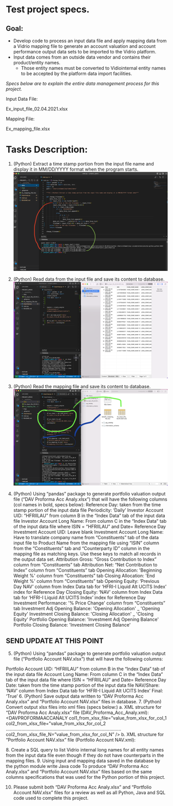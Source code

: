 # Test project specs.

## Goal:

- Develop code to process an input data file and apply mapping data from a Vidrio mapping file to generate an account valuation and account performance output data sets to be imported to the Vidrio platform.
- Input data comes from an outside data vendor and contains their product/entity names.
  - Those entity names must be converted to Vidiointernal entity names to be accepted by the platform data import facilities.

_Specs below are to explain the entire data management process for this project._

Input Data File:

Ex_input_file_02.04.2021.xlsx

Mapping File:

Ex_mapping_file.xlsx

# Tasks Description:

1. (Python) Extract a time stamp portion from the input file name and display it in MM/DD/YYYY format when
   the program starts.
   ![Step1](/imgs/step1.png)
2. (Python) Read data from the input file and save its content to database.
   ![Step2](/imgs/step2.png)
3. (Python) Read the mapping file and save its content to database.
   ![Step3](/imgs/step3.png)

4. (Python) Using “pandas” package to generate portfolio valuation output file
   (“DAV Proforma Acc Analy.xlsx”) that will have the following columns (col names in bold, specs below):
   Reference Day: taken from the time stamp portion of the input data file
   Periodicity: ‘Daily’
   Investor Account UID: “HFRIILAU” from column B in the “Index Data” tab of the input data file
   Investor Account Long Name: From column C in the “Index Data” tab of the input data file where ISIN =
   “HFRIILAU” and Date= Reference Day
   Investment Account UID: Leave blank
   Investment Account Long Name: Have to translate company name from “Constituents” tab of the data
   input file to Product Name from the mapping file using “ISIN” column from the “Constituents” tab and
   “Counterparty ID” column in the mapping file as matching keys. Use these keys to match all records in
   the output data set.
   Attribution Gross: “Gross Contribution to Index” column from “Constituents” tab
   Attribution Net: “Net Contribution to Index” column from “Constituents” tab
   Opening Allocation: 'Beginning Weight %' column from “Constituents” tab
   Closing Allocation: 'End Weight %' column from “Constituents” tab
   Opening Equity: ‘Previous Day NAV’ column from Index Data tab for ‘HFRI-I Liquid Alt UCITS Index’ index
   for Reference Day
   Closing Equity: ‘NAV’ column from Index Data tab for ‘HFRI-I Liquid Alt UCITS Index’ index for Reference
   Day
   Investment Performance: '% Price Change' column from “Constituents” tab
   Investment Adj Opening Balance: 'Opening Allocation' _ 'Opening Equity'
   Investment Closing Balance: 'Closing Allocation' _ 'Closing Equity'
   Portfolio Opening Balance: 'Investment Adj Opening Balance'
   Portfolio Closing Balance: 'Investment Closing Balance'

## SEND UPDATE AT THIS POINT

5. (Python) Using “pandas” package to generate portfolio valuation output file (“Portfolio Account NAV.xlsx”)
   that will have the following columns:

Portfolio Account UID: “HFRIILAU” from column B in the “Index Data” tab of the input data file
Account Long Name: From column C in the “Index Data” tab of the input data file where ISIN = “HFRIILAU”
and Date= Reference Day
Date: taken from the time stamp portion of the input data file
NAV/Share: ‘NAV’ column from Index Data tab for ‘HFRI-I Liquid Alt UCITS Index’
Final: ‘True’ 6. (Python) Save output data written to “DAV Proforma Acc Analy.xlsx” and “Portfolio Account NAV.xlsx” files
in database. 7. (Python) Convert output xlsx files into xml files (specs below:)
a. XML structure for “DAV Proforma Acc Analy.xlsx” file (DAV_Proforma_Acc_Analy.xml):
<DAVPROFORMAACC>
<DAVPROFORMAACCANALY
col1_from_xlsx_file=”value_from_xlsx_for_col_1
col2_from_xlsx_file=”value_from_xlsx_for_col_2
.........................................................................................
col2_from_xlsx_file_N=”value_from_xlsx_for_col_N” />
</DAVPROFORMAACC>
b. XML structure for “Portfolio Account NAV.xlsx” file (Portfolio Account NAV.xml):
<DAVPROFORMAACC>
<PORTFOLIOACCOUNTNAV
account_long_name="HFRI-I Liquid Alt UCITS Index - Account" date="2021-02-
04T00:00:00" nav_x002F_share="1.286961641823181e+003" final="TRUE"/>

</DAVPROFORMAACC>
8. Create a SQL query to list Vidrio internal long names for all entity names from the input data file even
though if they do not have counterparts in the mapping files.
9. Using input and mapping data saved in the database by the python module write Java code
To produce “DAV Proforma Acc Analy.xlsx” and “Portfolio Account NAV.xlsx” files based on the same
columns specifications that was used for the Python portion of this project.

10. Please submit both “DAV Proforma Acc Analy.xlsx” and “Portfolio Account NAV.xlsx” files for a review as
    well as all Python, Java and SQL code used to complete this project.
